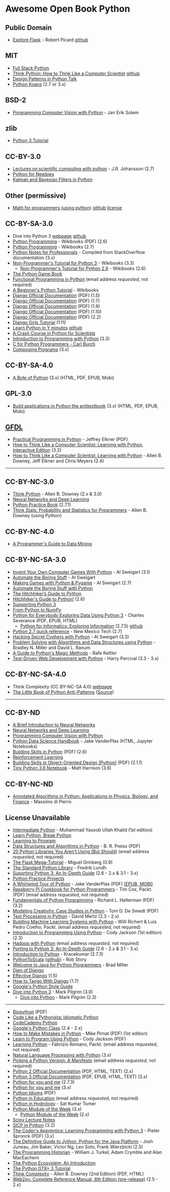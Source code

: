 # Awesome Open Book Python

## Public Domain
* [Explore Flask](https://exploreflask.com) - Robert Picard [github](https://github.com/rpicard/explore-flask)

## MIT
* [Full Stack Python](https://github.com/mattmakai/fullstackpython.com) 
* [Think Python: How to Think Like a Computer Scientist](http://greenteapress.com/wp/think-python-2e/) [github](https://github.com/AllenDowney/ThinkPython2)
* [Design Patterns in Python Talk](https://github.com/PJUllrich/Design-Patterns)
* [Python Koans](https://github.com/gregmalcolm/python_koans) (2.7 or 3.x)

## BSD-2
* [Programming Computer Vision with Python](http://programmingcomputervision.com) - Jan Erik Solem

## zlib
* [Python 3 Tutorial](https://github.com/Akuli/python-tutorial)

## CC-BY-3.0
* [Lectures on scientific computing with python](https://github.com/jrjohansson/scientific-python-lectures) - J.R. Johansson (2.7)
* [Python for Newbies](https://github.com/NYUDataBootcamp/Book)
* [Kalman and Bayesian Filters in Python](https://github.com/rlabbe/Kalman-and-Bayesian-Filters-in-Python)

## Other (permissive)
* [Math for programmers (using python)](https://akuli.github.io/math-tutorial/) [github](https://github.com/Akuli/math-tutorial)  [license](https://github.com/Akuli/math-tutorial/blob/master/LICENSE)

## CC-BY-SA-3.0
* Dive into Python 3 [webpage](http://getpython3.com/diveintopython3/) [github](https://github.com/diveintomark/diveintopython3)
* [Python Programming](https://upload.wikimedia.org/wikipedia/commons/9/91/Python_Programming.pdf) - Wikibooks (PDF) (2.6)
* [Python Programming](https://en.wikibooks.org/wiki/Python_Programming) - Wikibooks (2.7)
* [Python Notes for Professionals](http://books.goalkicker.com/PythonBook/) - Compiled from StackOverflow documentation (3.x)
* [Non-Programmer's Tutorial for Python 3](https://en.wikibooks.org/wiki/Non-Programmer%27s_Tutorial_for_Python_3) - Wikibooks (3.3)
  * [Non-Programmer's Tutorial for Python 2.6](https://en.wikibooks.org/wiki/Non-Programmer%27s_Tutorial_for_Python_2.6) - Wikibooks (2.6)
* [The Python Game Book](http://thepythongamebook.com/en%3Astart)
* [Functional Programming in Python](http://www.oreilly.com/programming/free/functional-programming-python.csp) (email address *requested*, not required)
* [A Beginner's Python Tutorial](https://en.wikibooks.org/wiki/A_Beginner%27s_Python_Tutorial) - Wikibooks
* [Django Official Documentation](https://media.readthedocs.org/pdf/django/1.5.x/django.pdf) (PDF) (1.5)
* [Django Official Documentation](https://media.readthedocs.org/pdf/django/1.7.x/django.pdf) (PDF) (1.7)
* [Django Official Documentation](https://media.readthedocs.org/pdf/django/1.9.x/django.pdf) (PDF) (1.9)
* [Django Official Documentation](https://media.readthedocs.org/pdf/django/1.10.x/django.pdf) (PDF) (1.10)
* [Django Official Documentation](https://buildmedia.readthedocs.org/media/pdf/django/2.2.x/django.pdf) (PDF) (2.2)
* [Django Girls Tutorial](https://tutorial.djangogirls.org/en/) (1.11)
* [Learn Python in Y minutes](https://learnxinyminutes.com/docs/python/) [github](https://github.com/adambard/learnxinyminutes-docs)
* [A Crash Course in Python for Scientists](https://nbviewer.jupyter.org/gist/rpmuller/5920182)
* [Introduction to Programming with Python](https://github.com/OpenTechSchool/python-beginners) (3.3)
* [C for Python Programmers - Carl Burch](http://www.toves.org/books/cpy/)
* [Composing Programs](http://composingprograms.com) (3.x)

## CC-BY-SA-4.0
* [A Byte of Python](https://python.swaroopch.com) (3.x) (HTML, PDF, EPUB, Mobi)

## GPL-3.0
* [Build applications in Python the antitextbook](http://github.com/thewhitetulip/build-app-with-python-antitextbook) (3.x) (HTML, PDF, EPUB, Mobi)

## [GFDL](https://www.gnu.org/licenses/fdl-1.3.html)
* [Practical Programming in Python](https://launchpadlibrarian.net/165489933/PracticalProgrammingPython2014.pdf) - Jeffrey Elkner (PDF)
* [How to Think Like a Computer Scientist: Learning with Python, Interactive Edition](http://interactivepython.org/courselib/static/thinkcspy/index.html) (3.2)
* [How to Think Like a Computer Scientist: Learning with Python](http://www.greenteapress.com/thinkpython/thinkCSpy/) - Allen B. Downey, Jeff Elkner and Chris Meyers (2.4)

--------------------------------------------------
## CC-BY-NC-3.0
* [Think Python](http://www.greenteapress.com/thinkpython/) - Allen B. Downey (2.x & 3.0)
* [Neural Networks and Deep Learning](http://neuralnetworksanddeeplearning.com/)
* [Python Practice Book](http://anandology.com/python-practice-book/index.html) (2.7.1)
* [Think Stats: Probability and Statistics for Programmers](http://greenteapress.com/thinkstats/) - Allen B. Downey (using Python)

## CC-BY-NC-4.0
* [A Programmer's Guide to Data Mining](http://guidetodatamining.com/)

## CC-BY-NC-SA-3.0
* [Invent Your Own Computer Games With Python](http://inventwithpython.com/chapters/) - Al Sweigart (3.1)
* [Automate the Boring Stuff](http://automatetheboringstuff.com/chapter0/) - Al Sweigart
* [Making Games with Python & Pygame](http://inventwithpython.com/pygame/chapters/) - Al Sweigart (2.7)
* [Automate the Boring Stuff with Python](https://automatetheboringstuff.com/) 
* [The Hitchhiker’s Guide to Python](http://docs.python-guide.org/en/latest/)
* [Hitchhiker's Guide to Python!](http://docs.python-guide.org/en/latest/) (2.6)
* [Supporting Python 3](http://python3porting.com/)
* [From Python to NumPy](http://www.labri.fr/perso/nrougier/from-python-to-numpy/)
* [Python for Everybody Exploring Data Using Python 3](http://py4e.com/book.php) - Charles Severance (PDF, EPUB, HTML)
  * [Python for Informatics: Exploring Information](http://www.pythonlearn.com/book.php) (2.7.5) [github](https://github.com/csev/py4inf)
* [Python 2.7 quick reference](http://infohost.nmt.edu/tcc/help/pubs/python/web/) - New Mexico Tech (2.7)
* [Hacking Secret Cyphers with Python](http://inventwithpython.com/hacking/chapters/) - Al Sweigart (3.3)
* [Problem Solving with Algorithms and Data Structures using Python](http://interactivepython.org/runestone/static/pythonds/index.html) - Bradley N. Miller and David L. Ranum
* [A Guide to Python's Magic Methods](https://github.com/RafeKettler/magicmethods) - Rafe Kettler
* [Test-Driven Web Development with Python](http://www.obeythetestinggoat.com/pages/book.html) - Harry Percival (3.3 - 3.x)

## CC-BY-NC-SA-4.0
* Think Complexity (CC BY-NC-SA 4.0) [webpage](http://greenteapress.com/wp/think-complexity-2e/)
* [The Little Book of Python Anti-Patterns](http://docs.quantifiedcode.com/python-anti-patterns/) ([Source](https://github.com/quantifiedcode/python-anti-patterns))

-------------------------------------

## CC-BY-ND
* [A Brief Introduction to Neural Networks](http://www.dkriesel.com/en/science/neural_networks)
* [Neural Networks and Deep Learning](http://neuralnetworksanddeeplearning.com/)
* [Programming Computer Vision with Python](http://programmingcomputervision.com/)
* [Python Data Science Handbook](https://github.com/jakevdp/PythonDataScienceHandbook) - Jake VanderPlas (HTML, Jupyter Notebooks)
* [Building Skills in Python](http://www.itmaybeahack.com/book/python-2.6/latex/BuildingSkillsinPython.pdf) (PDF) (2.6)
* [Reinforcement Learning](https://drive.google.com/file/d/1opPSz5AZ_kVa1uWOdOiveNiBFiEOHjkG/view)
* [Building Skills in Object-Oriented Design (Python)](http://www.itmaybeahack.com/book/oodesign-python-2.1/latex/BuildingSkillsinOODesign.pdf) (PDF) (2.1.1)
* [Tiny Python 3.6 Notebook](https://github.com/mattharrison/Tiny-Python-3.6-Notebook) - Matt Harrison (3.6)

## CC-BY-NC-ND
* [Annotated Algorithms in Python: Applications in Physics, Biology, and Finance](https://github.com/mdipierro/nlib) - Massimo di Pierro

## License Unavailable
* [Intermediate Python](http://book.pythontips.com/en/latest/index.html#) - Muhammad Yasoob Ullah Khalid (1st edition)
* [Learn Python, Break Python](http://learnpythonbreakpython.com)
* [Learning to Program](http://www.alan-g.me.uk)
* [Data Structures and Algorithms in Python](https://web.archive.org/web/20161016153130/http://www.brpreiss.com/books/opus7/html/book.html) - B. R. Preiss (PDF)
* [20 Python Libraries You Aren't Using (But Should)](http://www.oreilly.com/programming/free/20-python-libraries-you-arent-using-but-should.csp) (email address *requested*, not required)
* [The Flask Mega-Tutorial](http://blog.miguelgrinberg.com/post/the-flask-mega-tutorial-part-i-hello-world) - Miguel Grinberg (0.9)
* [The Standard Python Library](http://effbot.org/librarybook/) - Fredrik Lundh
* [Suporting Python 3: An In-Depth Guide](http://python3porting.com) (2.6 - 2.x & 3.1 - 3.x)
* [Python Practice Projects](http://pythonpracticeprojects.com)
* [A Whirlwind Tour of Python](http://www.oreilly.com/programming/free/files/a-whirlwind-tour-of-python.pdf) - Jake VanderPlas (PDF) [(EPUB, MOBI)](http://www.oreilly.com/programming/free/a-whirlwind-tour-of-python.csp?download=yes)
* [Raspberry Pi Cookbook for Python Programmers](https://www.packtpub.com/packt/free-ebook/python-raspberry-pi-cookbook) - Tim Cox, Packt. (PDF) (email address *requested*, not required)
* [Fundamentals of  Python Programming](http://python.cs.southern.edu/pythonbook/pythonbook.pdf) - Richard L. Halterman (PDF) (3.2)
* [Modeling Creativity: Case Studies in Python](http://www.clips.ua.ac.be/sites/default/files/modeling-creativity.pdf) - Tom D. De Smedt (PDF)
* [Text Processing in Python](http://gnosis.cx/TPiP/) - David Mertz (2.3 - 2.x)
* [Building Machine Learning Systems with Python](https://www.packtpub.com/packt/free-ebook/python-machine-learning-algorithms) - Willi Richert & Luis Pedro Coelho, Packt. (email address *requested*, not required)
* [Introduction to Programming Using Python](http://python-ebook.blogspot.co.uk) - Cody Jackson (1st edition) (2.3)
* [Hadoop with Python](http://www.oreilly.com/programming/free/hadoop-with-python.csp) (email address *requested*, not required)
* [Porting to Python 3: An In-Depth Guide](http://python3porting.com) (2.6 - 2.x & 3.1 - 3.x)
* [Introduction to Python](http://kracekumar.com/post/71171551647/introduction-to-python) - Kracekumar (2.7.3)
* [PythonToScala](https://wrobstory.gitbooks.io/python-to-scala/content/) ([github](https://github.com/wrobstory/PythonToScala)) - Rob Story
* [Welcome to Java for Python Programmers](https://interactivepython.org/runestone/static/java4python/index.html) - Brad Miller
* [Djen of Django](http://agiliq.com/books/djenofdjango/)
* [Effective Django](http://www.effectivedjango.com) (1.5)
* [How to Tango With Django](http://www.tangowithdjango.com/book17/) (1.7)
* [Google's Python Style Guide](https://google.github.io/styleguide/pyguide.html)
* [Dive into Python 3](http://getpython3.com/diveintopython3/) - Mark Pilgrim (3.0)
  * [Dive into Python](http://www.diveintopython.net) - Mark Pilgrim (2.3)
------------------------------------
* [Biopython](http://biopython.org/DIST/docs/tutorial/Tutorial.pdf) (PDF)
* [Code Like a Pythonista: Idiomatic Python](http://python.net/~goodger/projects/pycon/2007/idiomatic/handout.html)
* [CodeCademy Python](https://www.codecademy.com/learn/python)
* [Google's Python Class](https://developers.google.com/edu/python/) (2.4 - 2.x)
* [How to Make Mistakes in Python](http://www.oreilly.com/programming/free/files/how-to-make-mistakes-in-python.pdf) - Mike Pirnat (PDF) (1st edition)
* [Learn to Program Using Python](https://www.ida.liu.se/~732A47/literature/PythonBook.pdf) - Cody Jackson (PDF)
* [Learning Python](https://www.packtpub.com/packt/free-ebook/learning-python) - Fabrizio Romano, Packt. (email address *requested*, not required)
* [Natural Language Processing with Python](http://www.nltk.org/book/) (3.x)
* [Picking a Python Version: A Manifesto](http://www.oreilly.com/programming/free/from-future-import-python.csp) (email address *requested*, not required)
* [Python 2 Official Documentation](https://docs.python.org/2/download.html) (PDF, HTML, TEXT) (2.x)
* [Python 3 Official Documentation](https://docs.python.org/3/download.html) (PDF, EPUB, HTML, TEXT) (3.x)
* [Python for you and me](http://pymbook.readthedocs.org/en/latest/) (2.7.3)
* [Python for you and me](http://pymbook.readthedocs.org/en/py3/) (3.x)
* [Python Idioms](http://safehammad.com/downloads/python-idioms-2014-01-16.pdf) (PDF)
* [Python in Education](http://www.oreilly.com/programming/free/python-in-education.csp) (email address *requested*, not required)
* [Python in Hydrology](http://www.greenteapress.com/pythonhydro/pythonhydro.html) - Sat Kumar Tomer
* [Python Module of the Week](https://pymotw.com/3/) (3.x)
  * [Python Module of the Week](https://pymotw.com/2/) (2.x)
* [Scipy Lecture Notes](http://scipy-lectures.github.io)
* [SICP in Python](http://www-inst.eecs.berkeley.edu/~cs61a/sp12/book/) (3.2)
* [The Coder's Apprentice: Learning Programming with Python 3](http://www.spronck.net/pythonbook/) - Pieter Spronck (PDF) (3.x)
* [The Definitive Guide to Jython, Python for the Java Platform](http://www.jython.org/jythonbook/en/1.0) - Josh Juneau, Jim Baker, Victor Ng, Leo Soto, Frank Wierzbicki (2.5)
* [The Programming Historian](http://niche-canada.org/research/niche-digital-infrastructure-project/the-programming-historian/) - William J. Turkel, Adam Crymble and Alan MacEachern
* [The Python Ecosystem: An Introduction](http://mirnazim.org/writings/python-ecosystem-introduction/)
* [The Python GTK+ 3 Tutorial](http://python-gtk-3-tutorial.readthedocs.org/en/latest/)
* [Think Complexity](http://greenteapress.com/complexity/) - Allen B. Downey (2nd Edition) (PDF, HTML)
* [Web2py: Complete Reference Manual, 6th Edition (pre-release)](http://web2py.com/book) (2.5 - 2.x)
